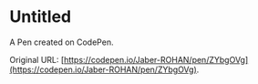 # Untitled

A Pen created on CodePen.

Original URL: [https://codepen.io/Jaber-ROHAN/pen/ZYbgOVg](https://codepen.io/Jaber-ROHAN/pen/ZYbgOVg).

